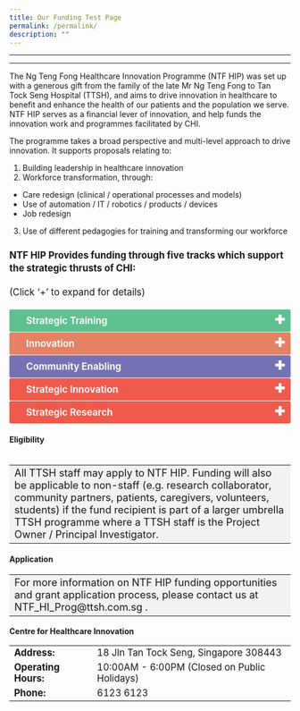 ```yaml
---
title: Our Funding Test Page
permalink: /permalink/
description: ""
---
```

---

---
The Ng Teng Fong Healthcare Innovation Programme (NTF HIP) was set up with a generous gift from the family of the late Mr Ng Teng Fong to Tan Tock Seng Hospital (TTSH), and aims to drive innovation in healthcare to benefit and enhance the health of our patients and the population we serve. NTF HIP serves as a financial lever of innovation, and help funds the innovation work and programmes facilitated by CHI.

The programme takes a broad perspective and multi-level approach to drive innovation. It supports proposals relating to:

1. Building leadership in healthcare innovation
1. Workforce transformation, through:
* Care redesign (clinical / operational processes and models)
* Use of automation / IT / robotics / products / devices
* Job redesign
3. Use of different pedagogies for training and transforming our workforce

<p style="font-size:120%; margin-top: 0px; margin-bottom:20px; line-height:1.35; padding:10px 0 0 0"><b>NTF HIP Provides funding through five tracks which support the strategic thrusts of CHI:</b></p><p style="font-size:120%; color:black margin-top: 0px; margin-bottom:20px; line-height:1.35;">(Click ‘+’ to expand for details)</p><input id="Strategic Training" type="checkbox"><label style="background-color: #60C090; color:#f7f7f7;" for="Strategic Training"><b>Strategic Training</b></label><div style="background-color:#edf4fa;" class="content">
<p style="font-size:18px; margin-top: 2px; margin-bottom:0px; line-height:1.35;">Supports training of workforce with relevant skills to become institutional / system thought leaders in innovation or ground champions to drive innovation.  </p></div><input id="Innovation" type="checkbox"><label style="background-color: #E58265; color:#f7f7f7;" for="Innovation"><b>Innovation</b></label><div style="background-color:#edf4fa;" class="content">
<p style="font-size:18px; margin-top: 2px; margin-bottom:0px; line-height:1.35;">Supports projects in job and care redesign, automation or clinical research projects, that are geared towards improving productivity, or transforming roles to effect new care processes / models.</p></div><input id="Community Enabling" type="checkbox"><label style="background-color: #7573B5; color:#f7f7f7;" for="Community Enabling"><b>Community Enabling</b></label><div style="background-color:#edf4fa;" class="content">
<p style="font-size:18px; margin-top: 2px; margin-bottom:0px; line-height:1.35;"> Supports projects that impact and enable the community, including training of patients, volunteers, members of community partner institutions.</p></div><input id="Strategic Innovation" type="checkbox"><label style="background-color: #F05A4D; color:#f7f7f7;" for="Strategic Innovation"><b>Strategic Innovation</b></label><div style="background-color:#edf4fa;" class="content">
<p style="font-size:18px; margin-top: 2px; margin-bottom:0px; line-height:1.35;">
Supports programmes targetted at system level innovation, to drive value through healthcare innovation. </p></div><input id="Strategic Research" type="checkbox"><label style="background-color: #F05A4D; color:#f7f7f7;" for="Strategic Research"><b>Strategic Research</b></label><div style="background-color:#edf4fa;" class="content">
<p style="font-size:18px; margin-top: 2px; margin-bottom:0px; line-height:1.35;">
Supports thematic programmes that drive value through translational research. </p></div><h4>Eligibility </h4><table style="font-size:120%">
	
<style>

td {
		display: table-cell;
		vertical-align: middle;
}
	
input {
    display: none;
}

label {
    display: block;    
	  font-size: 120%;
    padding: 10px 30px;
    margin: 0 0 1px 0;
    cursor: pointer;
    background: #153855;
    border-radius: 3px;
    color: #FFF;
    transition: ease .5s;
	position: relative;
}

label:hover {
    background: #346f9e;
}

label::after {
	font-family: "Font Awesome 5 Free";
	content: '\271A';
	font-weight: bold;
	font-size: 22px;
	position: absolute;
	right: 10px;
	top: 6px;
}

input:checked + label::after {
	content: '\2716';
}

.content {
    background: #FFFFFF;
    padding: 10px 25px;
    margin: 0 0 1px 0;
    border-radius: 3px;
}

input + label + .content {
    display: none;
}

input:checked + label + .content {
    display: block;
}
	
</style>


</table><table style="font-size:130%; background-color:#f2f2f2">
<tbody>
	<tr><td>All TTSH staff may apply to NTF HIP. 
Funding will also be applicable to non-staff (e.g. research collaborator, community partners, patients, caregivers, volunteers, students) if the fund recipient is part of a larger umbrella TTSH programme where a TTSH staff is the Project Owner / Principal Investigator.</td>
</tr>
</tbody>
</table>
	


#### Application ####
<table style="font-size:130%; background-color:#f2f2f2">
<tbody>
	<tr><td>For more information on NTF HIP funding opportunities and grant application process, please contact us at NTF_HI_Prog@ttsh.com.sg .</td></tr>
</tbody>
</table>

<b>Centre for Healthcare Innovation</b>
<table style="font-size:120%">
<tbody>
<tr>
 <td><b>Address:</b></td><td>18 Jln Tan Tock Seng, Singapore 308443</td>
</tr>
<tr>
 <td><b>Operating Hours:</b> </td><td>10:00AM - 6:00PM (Closed on Public Holidays)</td>
</tr>
<tr>
	<td> <b>Phone:</b> </td><td>6123 6123</td>
</tr>
</tbody>
</table>